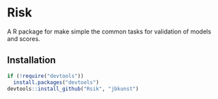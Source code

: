 # Risk
A R package for make simple the common tasks for validation of models and scores.

## Installation

```r
if (!require("devtools"))
  install.packages("devtools")
devtools::install_github("Rsik", "jbkunst")
```
